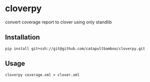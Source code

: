 # cloverpy

convert coverage report to clover using only standlib

## Installation

```
pip install git+ssh://git@github.com/catapultbamboo/cloverpy.git
```

## Usage

```
cloverpy coverage.xml > clover.xml
```